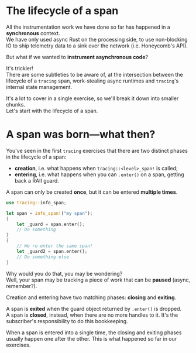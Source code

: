 # The lifecycle of a span

All the instrumentation work we have done so far has happened in a
**synchronous** context.\
We have only used async Rust on the processing side, to use non-blocking IO to ship telemetry
data to a sink over the network (i.e. Honeycomb's API).  

But what if we wanted to **instrument asynchronous code**?  

It's trickier!  
There are some subtleties to be aware of, at the intersection between the lifecycle of a
`tracing` span, work-stealing async runtimes and `tracing`'s internal state management.

It's a lot to cover in a single exercise, so we'll break it down into smaller chunks.  
Let's start with the lifecycle of a span.

# A span was born—what then?

You've seen in the first `tracing` exercises that there are two distinct phases in the lifecycle
of a span:

- **creation**, i.e. what happens when `tracing::<level>_span!` is called;
- **entering**, i.e. what happens when you can `.enter()` on a span, getting back a RAII guard.

A span can only be created **once**, but it can be entered **multiple times**.

```rust
use tracing::info_span;

let span = info_span!("my span");
{
    let _guard = span.enter();
    // Do something
}
{
    // We re-enter the same span!
    let _guard2 = span.enter();
    // Do something else
}
```

Why would you do that, you may be wondering?  
Well, your span may be tracking a piece of work that can be **paused** (async, remember?).

Creation and entering have two matching phases: **closing** and **exiting**.  

A span is **exited** when the guard object returned by `.enter()` is dropped.  
A span is **closed**, instead, when there are no more handles to it. It's the subscriber's
responsibility to do this bookkeeping.

When a span is entered into a single time, the closing and exiting phases usually happen one
after the other. This is what happened so far in our exercises.

